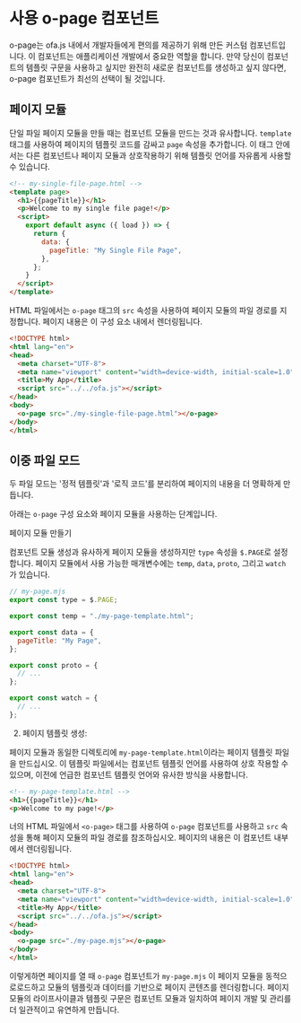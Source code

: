 # 사용 o-page 컴포넌트

o-page는 ofa.js 내에서 개발자들에게 편의를 제공하기 위해 만든 커스텀 컴포넌트입니다. 이 컴포넌트는 애플리케이션 개발에서 중요한 역할을 합니다. 만약 당신이 컴포넌트의 템플릿 구문을 사용하고 싶지만 완전히 새로운 컴포넌트를 생성하고 싶지 않다면, o-page 컴포넌트가 최선의 선택이 될 것입니다.

## 페이지 모듈

단일 파일 페이지 모듈을 만들 때는 컴포넌트 모듈을 만드는 것과 유사합니다. `template` 태그를 사용하여 페이지의 템플릿 코드를 감싸고 `page` 속성을 추가합니다. 이 태그 안에서는 다른 컴포넌트나 페이지 모듈과 상호작용하기 위해 템플릿 언어를 자유롭게 사용할 수 있습니다.

```html
<!-- my-single-file-page.html -->
<template page>
  <h1>{{pageTitle}}</h1>
  <p>Welcome to my single file page!</p>
  <script>
    export default async ({ load }) => {
      return {
        data: {
          pageTitle: "My Single File Page",
        },
      };
    }
  </script>
</template>
```
HTML 파일에서는 `o-page` 태그의 `src` 속성을 사용하여 페이지 모듈의 파일 경로를 지정합니다. 페이지 내용은 이 구성 요소 내에서 렌더링됩니다.

```html
<!DOCTYPE html>
<html lang="en">
<head>
  <meta charset="UTF-8">
  <meta name="viewport" content="width=device-width, initial-scale=1.0">
  <title>My App</title>
  <script src="../../ofa.js"></script>
</head>
<body>
  <o-page src="./my-single-file-page.html"></o-page>
</body>
</html>
```

## 이중 파일 모드

두 파일 모드는 '정적 템플릿'과 '로직 코드'를 분리하여 페이지의 내용을 더 명확하게 만듭니다.

아래는 `o-page` 구성 요소와 페이지 모듈을 사용하는 단계입니다.

페이지 모듈 만들기

컴포넌트 모듈 생성과 유사하게 페이지 모듈을 생성하지만 `type` 속성을 `$.PAGE`로 설정합니다. 페이지 모듈에서 사용 가능한 매개변수에는 `temp`, `data`, `proto`, 그리고 `watch`가 있습니다.

```javascript
// my-page.mjs
export const type = $.PAGE;

export const temp = "./my-page-template.html";

export const data = {
  pageTitle: "My Page",
};

export const proto = {
  // ...
};

export const watch = {
  // ...
};
```

2. 페이지 템플릿 생성:

페이지 모듈과 동일한 디렉토리에 `my-page-template.html`이라는 페이지 템플릿 파일을 만드십시오. 이 템플릿 파일에서는 컴포넌트 템플릿 언어를 사용하여 상호 작용할 수 있으며, 이전에 언급한 컴포넌트 템플릿 언어와 유사한 방식을 사용합니다.

```html
<!-- my-page-template.html -->
<h1>{{pageTitle}}</h1>
<p>Welcome to my page!</p>
```

너의 HTML 파일에서 `<o-page>` 태그를 사용하여 `o-page` 컴포넌트를 사용하고 `src` 속성을 통해 페이지 모듈의 파일 경로를 참조하십시오. 페이지의 내용은 이 컴포넌트 내부에서 렌더링됩니다.

```html
<!DOCTYPE html>
<html lang="en">
<head>
  <meta charset="UTF-8">
  <meta name="viewport" content="width=device-width, initial-scale=1.0">
  <title>My App</title>
  <script src="../../ofa.js"></script>
</head>
<body>
  <o-page src="./my-page.mjs"></o-page>
</body>
</html>
```

이렇게하면 페이지를 열 때 `o-page` 컴포넌트가 `my-page.mjs` 이 페이지 모듈을 동적으로로드하고 모듈의 템플릿과 데이터를 기반으로 페이지 콘텐츠를 렌더링합니다. 페이지 모듈의 라이프사이클과 템플릿 구문은 컴포넌트 모듈과 일치하여 페이지 개발 및 관리를 더 일관적이고 유연하게 만듭니다.